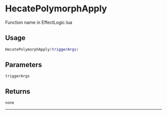# HecatePolymorphApply
Function name in EffectLogic.lua
## Usage
```lua
HecatePolymorphApply(triggerArgs)
```
## Parameters
`triggerArgs`
## Returns
`none`

---